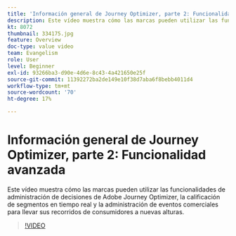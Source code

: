 ```yaml
---
title: 'Información general de Journey Optimizer, parte 2: Funcionalidad avanzada'
description: Este vídeo muestra cómo las marcas pueden utilizar las funcionalidades de administración de decisiones de Adobe Journey Optimizer, la calificación de segmentos en tiempo real y la administración de eventos comerciales para llevar sus recorridos de consumidores a nuevas alturas.
kt: 8072
thumbnail: 334175.jpg
feature: Overview
doc-type: value video
team: Evangelism
role: User
level: Beginner
exl-id: 93266ba3-d90e-4d6e-8c43-4a421650e25f
source-git-commit: 11392272ba2de149e10f38d7aba6f8bebb4011d4
workflow-type: tm+mt
source-wordcount: '70'
ht-degree: 17%

---
```


# Información general de Journey Optimizer, parte 2: Funcionalidad avanzada

Este vídeo muestra cómo las marcas pueden utilizar las funcionalidades de administración de decisiones de Adobe Journey Optimizer, la calificación de segmentos en tiempo real y la administración de eventos comerciales para llevar sus recorridos de consumidores a nuevas alturas.

>[!VIDEO](https://video.tv.adobe.com/v/334175?quality=12)
